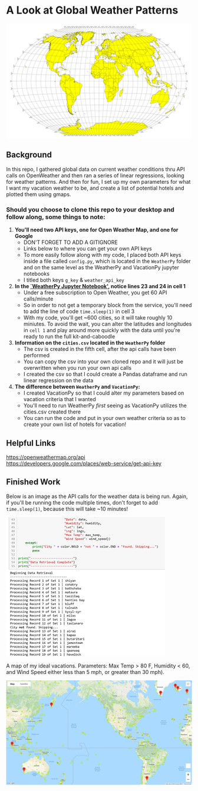 # A Look at Global Weather Patterns

![global_grid](WeatherPy/Images/global_grid.png)      

## Background ##
In this repo, I gathered global data on current weather conditions thru API calls on OpenWeather and then ran a series of linear regressions, looking for weather patterns.  And then for fun, I set up my own parameters for what I want my vacation weather to be, and create a list of potential hotels and plotted them using gmaps.     

### Should you choose to clone this repo to your desktop and follow along, some things to note: ###
1. <b>You'll need two API keys, one for Open Weather Map, and one for Google</b>
      + DON'T FORGET TO ADD A GITIGNORE     
      + Links below to where you can get your own API keys 
      + To more easily follow along with my code, I placed both API keys inside a file called `config.py`, which is located in the `WeatherPy` folder and on the same level as the WeatherPy and VacationPy jupyter notebooks 
      + I titled both keys `g_key` & `weather_api_key`       
2. <b>In the [`WeatherPy Jupyter Notebook'](https://github.com/VallieTracy/python-api-challenge/blob/master/WeatherPy/WeatherPy.ipynb), notice lines 23 and 24 in cell 1</b>  
      + Under a free subscription to Open Weather, you get 60 API calls/minute     
      + So in order to not get a temporary block from the service, you'll need to add the line of code `time.sleep(1)` in cell 3
      + With my code, you'll get ~600 cities, so it will take roughly 10 miniutes.  To avoid the wait, you can alter the latitudes and longitudes in `cell 1` and play around more quickly with the data until you're ready to run the full kit-and-caboodle 
3. <b>Information on the `cities.csv` located in the `WeatherPy` folder</b>  
      + The csv is created in the fifth cell, after the api calls have been performed    
      + You can copy the csv into your own cloned repo and it will just be overwritten when you run your own api calls 
      + I created the csv so that I could create a Pandas dataframe and run linear regression on the data
4. <b>The difference between `WeatherPy` and `VacationPy`:</b> 
      + I created VacationPy so that I could alter my parameters based on vacation criteria that I wanted  
      + You'll need to run WeatherPy *first* seeing as VacationPy utilizes the cities.csv created there
      + You can run the code and put in your own weather criteria so as to create your own list of hotels for vacation!
      
## Helpful Links ##
https://openweathermap.org/api      
https://developers.google.com/places/web-service/get-api-key
 
## Finished Work ##

Below is an image as the API calls for the weather data is being run.  Again, if you'll be running the code multiple times, don't forget to add `time.sleep(1)`, because this will take ~10 minutes!       

![API_calls](WeatherPy/Images/API_calls.PNG) 


A map of my ideal vacations.  Parameters: Max Temp > 80 F, Humidity < 60, and Wind Speed either less than 5 mph, or greater than 30 mph).       

![vacay](WeatherPy/Images/vacay.png)  

 

